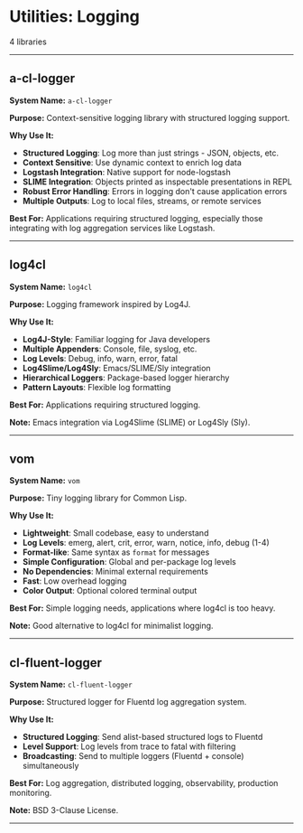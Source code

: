 # Utilities: Logging

4 libraries

---

## a-cl-logger

**System Name:** `a-cl-logger`

**Purpose:** Context-sensitive logging library with structured logging support.

**Why Use It:**
- **Structured Logging**: Log more than just strings - JSON, objects, etc.
- **Context Sensitive**: Use dynamic context to enrich log data
- **Logstash Integration**: Native support for node-logstash
- **SLIME Integration**: Objects printed as inspectable presentations in REPL
- **Robust Error Handling**: Errors in logging don't cause application errors
- **Multiple Outputs**: Log to local files, streams, or remote services

**Best For:** Applications requiring structured logging, especially those integrating with log aggregation services like Logstash.

---


## log4cl

**System Name:** `log4cl`

**Purpose:** Logging framework inspired by Log4J.

**Why Use It:**
- **Log4J-Style**: Familiar logging for Java developers
- **Multiple Appenders**: Console, file, syslog, etc.
- **Log Levels**: Debug, info, warn, error, fatal
- **Log4Slime/Log4Sly**: Emacs/SLIME/Sly integration
- **Hierarchical Loggers**: Package-based logger hierarchy
- **Pattern Layouts**: Flexible log formatting

**Best For:** Applications requiring structured logging.

**Note:** Emacs integration via Log4Slime (SLIME) or Log4Sly (Sly).

---


## vom

**System Name:** `vom`

**Purpose:** Tiny logging library for Common Lisp.

**Why Use It:**
- **Lightweight**: Small codebase, easy to understand
- **Log Levels**: emerg, alert, crit, error, warn, notice, info, debug (1-4)
- **Format-like**: Same syntax as `format` for messages
- **Simple Configuration**: Global and per-package log levels
- **No Dependencies**: Minimal external requirements
- **Fast**: Low overhead logging
- **Color Output**: Optional colored terminal output

**Best For:** Simple logging needs, applications where log4cl is too heavy.

**Note:** Good alternative to log4cl for minimalist logging.

---


## cl-fluent-logger

**System Name:** `cl-fluent-logger`

**Purpose:** Structured logger for Fluentd log aggregation system.

**Why Use It:**
- **Structured Logging**: Send alist-based structured logs to Fluentd
- **Level Support**: Log levels from trace to fatal with filtering
- **Broadcasting**: Send to multiple loggers (Fluentd + console) simultaneously

**Best For:** Log aggregation, distributed logging, observability, production monitoring.

**Note:** BSD 3-Clause License.

---


